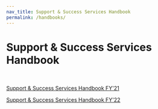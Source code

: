 ```yaml
---
nav_title: Support & Success Services Handbook
permalink: /handbooks/
---
```


# Support & Success Services Handbook
<br>

[Support & Success Services Handbook FY'21][2]

[Support & Success Services Handbook FY'22][1]


[1]: {{site.baseurl}}/services_handbook_22/
[2]: {{site.baseurl}}/services_handbook_21/
